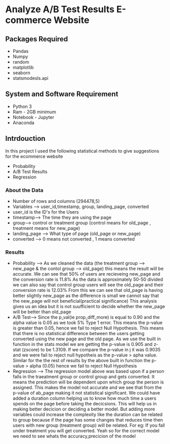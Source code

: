 
# Analyze A/B Test Results E-commerce Website

## Packages Required
* Pandas
* Numpy
* random
* matplotlib
* seaborn
* statsmodesls.api 

## System and Software Requirement
* Python 3
* Ram - 2GB minimum
* Notebook - Jupyter 
* Anaconda

## Intrdouction
In this project I used the following statistical methods to give suggestions for the ecommerce website
* Probability
* A/B Test Results 
* Regression

### About the Data
* Number of rows and columns (294478,5)
* Variables --> user_id,timestamp, group, landing_page, converted
* user_id is the ID's for the Users
* timestamp--> The time they are using the page 
* group--> control or treatment group (control means for old_page , treatment means for new_page)
* landing_page --> What type of page (old_page or new_page)
* converted --> 0 means not converted , 1 means converted 

### Results
* Probability --> As we cleaned the data (the treatment group --> new_page & the contol group --> old_page) this means the result will be accurate. We can see that 50% of users are recieveing new_page and the conversion rate is 11.8%
  As the data is approximately 50-50 divided we can also say that control group users will see the old_page and their conversion rate is 12.03%
  From this we can see that old_page is having better slightly new_page as the difference is small we cannot say that the new_page will not beneficial(practical significance)
  This analysis gives us an idea but it is not suufficient to decide whether the new_page will be better than old_page
* A/B Test--> Since the p_val(ie prop_diff_more) is equal to 0.90 and the alpha value is 0.05 as we took 5% Type 1 error. This means the p-value is greater than 0.05, hence we fail to reject Null Hypothesis. This means that there is no statistical difference between the users getting converted using the new page and the old page. As we use the built in function in the stats model we are getting the p-value is 0.905 and z-stat (zscore) to be 1.3109. If we compare the p-value in j it was 0.9035 and we were fail to reject null hypotheis as the p-value > apha value. Similar for the the rest of results by the above built in function the p-value > alpha (0.05) hence we fail to reject Null Hypothesis
* Regression --> The regression model above was based upon if a person falls in the traeatment group or control group and gets converted. It means the prediction will be dependent upon which group the person is assigned. This makes the model not accurate and we see that from the p-value of ab_page making it not statistical significant. We could have added a duration column helping us to know how much time a users spends on the page before taking the decicsions. This will help us in making better decicion or deciding a better model. But adding more variables could increase the complexity like the duration can be related to group because if the page has some changes that reduces time then users with new group (treatment group) will be related. For eg: If you fall under treatment you will get converted. Yeah so for the correct model we need to see whats the accuracy,precicion of the model


```python

```
